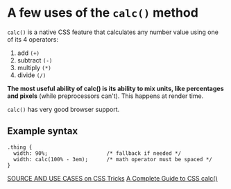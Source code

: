 # A few uses of the `calc()` method

`calc()` is a native CSS feature that calculates any number value using one of its 4 operators: 

1. add `(+)` 
2. subtract `(-)` 
3. multiply `(*)`
4. divide `(/)`

**The most useful ability of calc() is its ability to mix units, like percentages and pixels** (while preprocessors can't). This happens at render time. 

`calc()` has very good browser support.


## Example syntax

```
.thing {
  width: 90%;                   /* fallback if needed */
  width: calc(100% - 3em);      /* math operator must be spaced */
}
```

[SOURCE AND USE CASES on CSS Tricks](https://css-tricks.com/a-couple-of-use-cases-for-calc/)
[A Complete Guide to CSS calc()](https://css-tricks.com/a-complete-guide-to-calc-in-css/)
